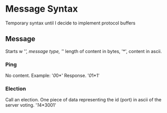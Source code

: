 # Message Syntax
Temporary syntax until I decide to implement protocol buffers

## Message
Starts w '*', message type, '*' length of content in bytes, '*', content in ascii.

### Ping
No content. Example: '*0*0*'
Response. '*0*1*1'

### Election
Call an election. One piece of data representing the id (port) in ascii of the server voting. '*1*4*3001'